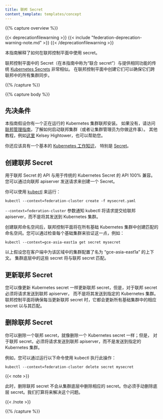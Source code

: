 ```yaml
---
title: 联邦 Secret
content_template: templates/concept
---
```


<!--
---
title: Federated Secrets
content_template: templates/concept
---
-->

{{% capture overview %}}

{{< deprecationfilewarning >}}
{{< include "federation-deprecation-warning-note.md" >}}
{{< /deprecationfilewarning >}}

<!--
This guide explains how to use secrets in Federation control plane.

Secrets in federation control plane (referred to as "federated secrets" in
this guide) are very similar to the traditional [Kubernetes
Secrets](/docs/concepts/configuration/secret/) providing the same functionality.
Creating them in the federation control plane ensures that they are synchronized
across all the clusters in federation.
-->
本指南解释了如何在联邦控制平面中使用 secret。

联邦控制平面中的 Secret（在本指南中称为“联合 secret”）与提供相同功能的传统 [Kubernetes Secrets](/docs/concepts/configuration/secret/) 非常相似。
在联邦控制平面中创建它们可以确保它们跨联邦中的所有集群同步。

{{% /capture %}}


{{% capture body %}}

<!--
## Prerequisites
-->

## 先决条件

<!--
This guide assumes that you have a running Kubernetes Cluster
Federation installation. If not, then head over to the
[federation admin guide](/docs/admin/federation/) to learn how to
bring up a cluster federation (or have your cluster administrator do
this for you). Other tutorials, for example
[this one](https://github.com/kelseyhightower/kubernetes-cluster-federation)
by Kelsey Hightower, are also available to help you.
-->
本指南假设你有一个正在运行的 Kubernetes 集群联邦安装。
如果没有，请访问[联邦管理指南](/docs/admin/federation/)，了解如何启动联邦集群（或者让集群管理员为你做这件事）。
其他教程，例如[这里](https://github.com/kelseyhightower/kubernetes-cluster-federation) Kelsey Hightower，也可以帮助您。

<!--
You should also have a basic
[working knowledge of Kubernetes](/docs/tutorials/kubernetes-basics/) in
general and [Secrets](/docs/concepts/configuration/secret/) in particular.
-->
你还应该具有一个基本的 [Kubernetes 工作知识](/docs/tutorials/kubernetes-basics/)，
特别是 [Secret](/docs/concepts/configuration/secret/)。

<!--
## Creating a Federated Secret
-->

## 创建联邦 Secret

<!--
The API for Federated Secret is 100% compatible with the
API for traditional Kubernetes Secret. You can create a secret by sending
a request to the federation apiserver.
-->
用于联邦 Secret 的 API 与用于传统的 Kubernetes Secret 的 API 100% 兼容。
您可以通过向联邦 apiserver 发送请求来创建一个 Secret。

<!--
You can do that using [kubectl](/docs/user-guide/kubectl/) by running:
-->
你可以使用 [kubectl](/docs/user-guide/kubectl/) 来运行：

``` shell
kubectl --context=federation-cluster create -f mysecret.yaml
```

<!--
The `--context=federation-cluster` flag tells kubectl to submit the
request to the Federation apiserver instead of sending it to a Kubernetes
cluster.
-->
`--context=federation-cluster` 参数通知 kubectl 将请求提交给联邦 apiserver，而不是将其发送到 Kubernetes 集群。

<!--
Once a federated secret is created, the federation control plane will create
a matching secret in all underlying Kubernetes clusters.
You can verify this by checking each of the underlying clusters, for example:
-->
创建联邦命名空间后，联邦控制平面将在所有基础 Kubernetes 集群中创建匹配的命名空间。您可以通过检查每个基础集群来验证这一点，例如：

``` shell
kubectl --context=gce-asia-east1a get secret mysecret
```

<!--
The above assumes that you have a context named 'gce-asia-east1a'
configured in your client for your cluster in that zone.

These secrets in underlying clusters will match the federated secret.
-->
以上假设您在客户端中为该区域中的集群配置了名为 “gce-asia-east1a” 的上下文。
集群底层中的这些 secret 将与联邦 secret 匹配。

<!--
## Updating a Federated Secret
-->

## 更新联邦 Secret

<!--
You can update a federated secret as you would update a Kubernetes
secret; however, for a federated secret, you must send the request to
the federation apiserver instead of sending it to a specific Kubernetes cluster.
The Federation control plane ensures that whenever the federated secret is
updated, it updates the corresponding secrets in all underlying clusters to
match it.
-->
您可以像更新 Kubernetes secret 一样更新联邦 secret，但是，对于联邦 secret 必须将请求发送到联邦 apiserver，
而不是将其发送到指定的 Kubernetes 集群。联邦控制平面将确保每当更新联邦 secret 时，它都会更新所有基础集群中的相应 secret 以与其匹配。

<!--
## Deleting a Federated Secret
-->

## 删除联邦 Secret

<!--
You can delete a federated secret as you would delete a Kubernetes
secret; however, for a federated secret, you must send the request to
the federation apiserver instead of sending it to a specific Kubernetes cluster.
-->
你可以删除一个联邦 secret，就像删除一个 Kubernetes secret 一样；但是，
对于联邦 secret，必须将请求发送到联邦 apiserver，而不是发送到指定的 Kubernetes 集群。

<!--
For example, you can do that using kubectl by running:
-->
例如，您可以通过运行以下命令使用 kubectl 执行此操作：

```shell
kubectl --context=federation-cluster delete secret mysecret
```

{{< note >}}

<!--
At this point, deleting a federated secret will not delete the corresponding secrets from underlying clusters. You must delete the underlying secrets manually. We intend to fix this in the future.
-->
此时，删除联邦 secret 不会从集群底层中删除相应的 secret。你必须手动删除底层 secret。我们打算将来解决这个问题。

{{< /note >}}

{{% /capture %}}
